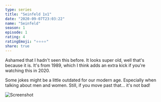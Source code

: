 ```yaml
---
type: series
title: "Seinfeld 1x1"
date: "2020-09-07T23:03:22"
name: "Seinfeld"
season: 1
episode: 1
rating: 4
ratingEmoji: "⭐️⭐️⭐️⭐️"
share: true
---
```


Ashamed that I hadn't seen this before. It looks super old, well that's because it is. It's from 1989, which I think adds an extra kick if you're watching this in 2020.

Some jokes might be a little outdated for our modern age. Especially when talking about men and women. Still, if you move past that... it's not bad!

![Screenshot](https://cldup.com/OmMmQoSmot.jpg)
